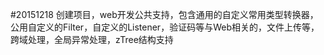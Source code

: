 #20151218
    创建项目，web开发公共支持，包含通用的自定义常用类型转换器，公用自定义的Filter，自定义的Listener，验证码等与Web相关的，文件上传等，跨域处理，全局异常处理，zTree结构支持